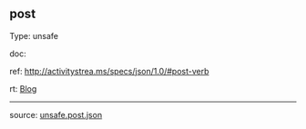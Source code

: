 ## post

Type: unsafe

doc: 

ref: http://activitystrea.ms/specs/json/1.0/#post-verb

rt: [Blog](semantic.Blog.md)      



---

source: [unsafe.post.json](../descriptor/unsafe.post.json)